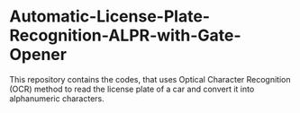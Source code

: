 # Automatic-License-Plate-Recognition-ALPR-with-Gate-Opener

This repository contains the codes, that uses Optical Character Recognition (OCR) method to read the license plate of a car and convert it into alphanumeric characters.
